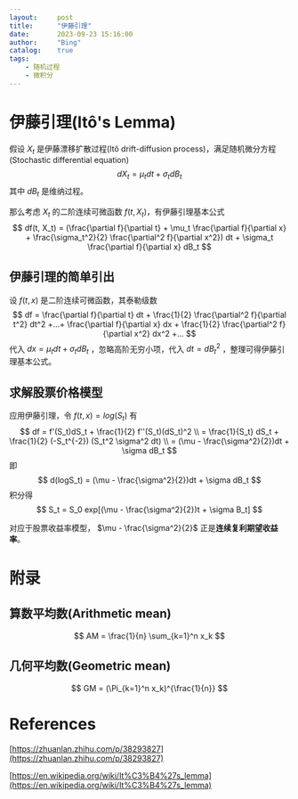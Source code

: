 ```yaml
---
layout:     post
title:      "伊藤引理"
date:       2023-09-23 15:16:00
author:     "Bing"
catalog:    true
tags:
    - 随机过程
    - 微积分
---
```


# 伊藤引理(Itô's Lemma)
假设 $X_t$ 是伊藤漂移扩散过程(Itô drift-diffusion process)，满足随机微分方程(Stochastic differential equation)
$$
    dX_t = \mu_t dt + \sigma_t dB_t
$$
其中 $dB_t$ 是维纳过程。

那么考虑 $X_t$ 的二阶连续可微函数 $f(t, X_t)$，有伊藤引理基本公式
$$
    df(t, X_t) = (\frac{\partial f}{\partial t} + \mu_t \frac{\partial f}{\partial x} + \frac{\sigma_t^2}{2} \frac{\partial^2 f}{\partial x^2}) dt + \sigma_t \frac{\partial f}{\partial x} dB_t
$$

## 伊藤引理的简单引出
设 $f(t, x)$ 是二阶连续可微函数，其泰勒级数
$$
    df = \frac{\partial f}{\partial t} dt + \frac{1}{2} \frac{\partial^2 f}{\partial t^2} dt^2 +...+ \frac{\partial f}{\partial x} dx + \frac{1}{2} \frac{\partial^2 f}{\partial x^2} dx^2 +...
$$
代入 $dx = \mu_t dt + \sigma_t dB_t$ ，忽略高阶无穷小项，代入 $dt = dB_t^2$ ，整理可得伊藤引理基本公式。

## 求解股票价格模型
应用伊藤引理，令 $f(t, x) = log(S_t)$ 有
$$
    df = f'(S_t)dS_t + \frac{1}{2} f''(S_t)(dS_t)^2 \\
    = \frac{1}{S_t} dS_t + \frac{1}{2} (-S_t^{-2}) (S_t^2 \sigma^2 dt) \\
    = (\mu - \frac{\sigma^2}{2})dt + \sigma dB_t
$$
即
$$
    d(logS_t) = (\mu - \frac{\sigma^2}{2})dt + \sigma dB_t
$$
积分得
$$
    S_t = S_0 exp[(\mu - \frac{\sigma^2}{2})t + \sigma B_t]
$$

对应于股票收益率模型， $\mu - \frac{\sigma^2}{2}$ 正是**连续复利期望收益率**。

# 附录
## 算数平均数(Arithmetic mean)
$$
    AM = \frac{1}{n} \sum_{k=1}^n x_k
$$

## 几何平均数(Geometric mean)
$$
    GM = (\Pi_{k=1}^n x_k)^{\frac{1}{n}}
$$

# References
[https://zhuanlan.zhihu.com/p/38293827](https://zhuanlan.zhihu.com/p/38293827)

[https://en.wikipedia.org/wiki/It%C3%B4%27s_lemma](https://en.wikipedia.org/wiki/It%C3%B4%27s_lemma)